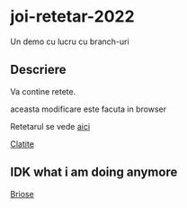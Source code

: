 # joi-retetar-2022

Un demo cu lucru cu branch-uri

## Descriere

Va contine retete.

aceasta modificare este facuta in browser


 Retetarul se vede [aici](./retetar.md)

 [Clatite](./retetar.md/clatite.md)

 ## IDK what i am doing anymore

 [Briose](./retetar.md/briose.md)